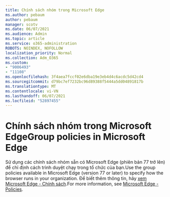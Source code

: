 ```yaml
---
title: Chính sách nhóm trong Microsoft Edge
ms.author: pebaum
author: pebaum
manager: scotv
ms.date: 06/07/2021
ms.audience: Admin
ms.topic: article
ms.service: o365-administration
ROBOTS: NOINDEX, NOFOLLOW
localization_priority: Normal
ms.collection: Adm_O365
ms.custom:
- "9006493"
- "11108"
ms.openlocfilehash: 3f4aea7fccf02e6dba19e3eb4d4c6acdc5d42cd4
ms.sourcegitcommit: d79bc7ef7232bc96d89388f5444a5dd04891817b
ms.translationtype: MT
ms.contentlocale: vi-VN
ms.lasthandoff: 06/07/2021
ms.locfileid: "52897455"
---
```

# <a name="group-policies-in-microsoft-edge"></a><span data-ttu-id="0d026-102">Chính sách nhóm trong Microsoft Edge</span><span class="sxs-lookup"><span data-stu-id="0d026-102">Group policies in Microsoft Edge</span></span>

<span data-ttu-id="0d026-103">Sử dụng các chính sách nhóm sẵn có Microsoft Edge (phiên bản 77 trở lên) để chỉ định cách trình duyệt chạy trong tổ chức của bạn.</span><span class="sxs-lookup"><span data-stu-id="0d026-103">Use the group policies available in Microsoft Edge (version 77 or later) to specify how the browser runs in your organization.</span></span> <span data-ttu-id="0d026-104">Để biết thêm thông tin, hãy [xem Microsoft Edge - Chính sách](/deployedge/microsoft-edge-policies#available-policies).</span><span class="sxs-lookup"><span data-stu-id="0d026-104">For more information, see [Microsoft Edge - Policies](/deployedge/microsoft-edge-policies#available-policies).</span></span>